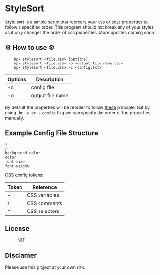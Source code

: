 # __StyleSort__

Style sort is a simple script that reorders your css or scss properties to follow a specified order. This program should not break any of your styles as it only changes the order of css properties. More updates coming soon.


## ⚙️ __How to use__ ⚙️

```
    npx stylesort <file.css> [options]
    npx stylesort <file.css> -o <output_file_name.css>
    npx stylesort <file.css> -c <config.txt>
```

|Options| Description|
|--|--|
|-c| config file|
|-o| output file name|

By default the properties will be reorder to follow [these](https://9elements.com/css-rule-order/) principle. But by using the `-c or --config` flag we can specify the order or the properties manually.

## Example Config File Structure

```
*
/
background-color
color
font-size
font-weight
```

CSS config tokens:

| Token | Reference|
|--|--|
|-| CSS variables|
|/| CSS comments |
|*| CSS selectors|

## License
> MIT

## Disclamer
Please use this project at your own risk. 
